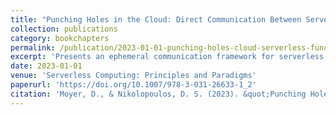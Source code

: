 ```yaml
---
title: "Punching Holes in the Cloud: Direct Communication Between Serverless Functions"
collection: publications
category: bookchapters
permalink: /publication/2023-01-01-punching-holes-cloud-serverless-functions
excerpt: 'Presents an ephemeral communication framework for serverless environments that enables direct network connections between functions, achieving 680 Mbps throughput and 4.7× performance improvement over object storage solutions.'
date: 2023-01-01
venue: 'Serverless Computing: Principles and Paradigms'
paperurl: 'https://doi.org/10.1007/978-3-031-26633-1_2'
citation: 'Moyer, D., & Nikolopoulos, D. S. (2023). &quot;Punching Holes in the Cloud: Direct Communication Between Serverless Functions.&quot; In <i>Serverless Computing: Principles and Paradigms</i> (pp. 15-41). Springer. https://doi.org/10.1007/978-3-031-26633-1_2'
---
```

